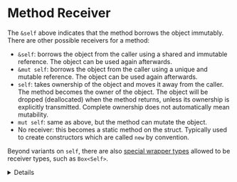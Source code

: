 # Method Receiver

The `&self` above indicates that the method borrows the object immutably. There
are other possible receivers for a method:

* `&self`: borrows the object from the caller using a shared and immutable
  reference. The object can be used again afterwards.
* `&mut self`: borrows the object from the caller using a unique and mutable
  reference. The object can be used again afterwards.
* `self`: takes ownership of the object and moves it away from the caller. The
  method becomes the owner of the object. The object will be dropped (deallocated)
  when the method returns, unless its ownership is explicitly
  transmitted. Complete ownership does not automatically mean mutability.
* `mut self`: same as above, but the method can mutate the object. 
* No receiver: this becomes a static method on the struct. Typically used to
  create constructors which are called `new` by convention.

Beyond variants on `self`, there are also
[special wrapper types](https://doc.rust-lang.org/reference/special-types-and-traits.html)
allowed to be receiver types, such as `Box<Self>`.

<details>
  
Consider emphasizing "shared and immutable" and "unique and mutable". These constraints always come
together in Rust due to borrow checker rules, and `self` is no exception. It isn't possible to
reference a struct from multiple locations and call a mutating (`&mut self`) method on it.
  
</details>
